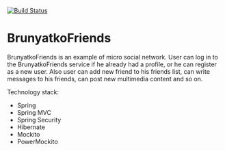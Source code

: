 [![Build Status](https://travis-ci.org/Elena-Bruyako/BrunyatkoFriends.svg?branch=master)](https://travis-ci.org/Elena-Bruyako/BrunyatkoFriends)

# BrunyatkoFriends

BrunyatkoFriends is an example of micro social network. 
User can log in to the BrunyatkoFriends service if he already had a profile, or he can register as a new user. 
Also user can add new friend to his friends list, can write messages to his friends, can post new multimedia content and so on.

Technology stack:
- Spring
- Spring MVC
- Spring Security
- Hibernate
- Mockito
- PowerMockito
